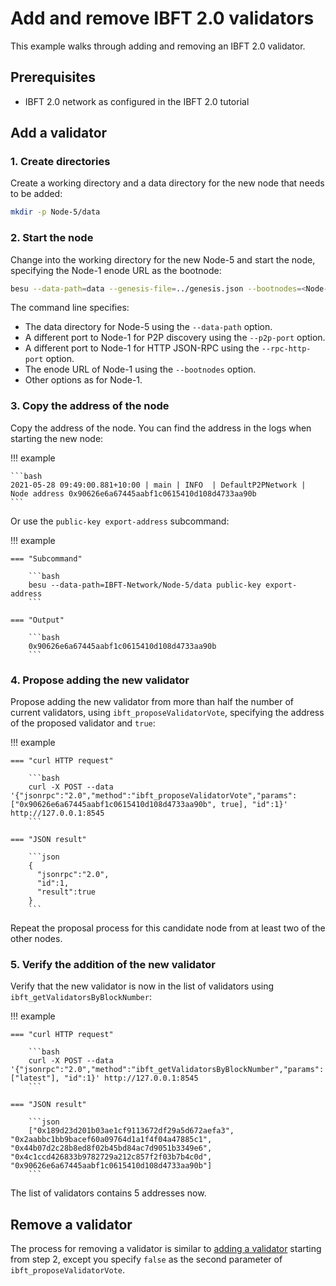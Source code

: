 # Add and remove IBFT 2.0 validators

This example walks through adding and removing an IBFT 2.0 validator.

## Prerequisites

* IBFT 2.0 network as configured in the IBFT 2.0 tutorial

## Add a validator

### 1. Create directories

Create a working directory and a data directory for the new node that needs to be added:

```bash
mkdir -p Node-5/data
```

### 2. Start the node

Change into the working directory for the new Node-5 and start the node, specifying the Node-1 enode URL as the bootnode:

```bash
besu --data-path=data --genesis-file=../genesis.json --bootnodes=<Node-1 Enode URL> --p2p-port=30307 --rpc-http-enabled --rpc-http-api=ETH,NET,IBFT --host-allowlist="*" --rpc-http-cors-origins="all" --rpc-http-port=8549
```

The command line specifies:

* The data directory for Node-5 using the `--data-path` option.
* A different port to Node-1 for P2P discovery using the `--p2p-port` option.
* A different port to Node-1 for HTTP JSON-RPC using the `--rpc-http-port` option.
* The enode URL of Node-1 using the `--bootnodes` option.
* Other options as for Node-1.

### 3. Copy the address of the node

Copy the address of the node. You can find the address in the logs when starting the new node:

!!! example

````
```bash
2021-05-28 09:49:00.881+10:00 | main | INFO  | DefaultP2PNetwork | Node address 0x90626e6a67445aabf1c0615410d108d4733aa90b
```
````

Or use the `public-key export-address` subcommand:

!!! example

````
=== "Subcommand"

    ```bash
    besu --data-path=IBFT-Network/Node-5/data public-key export-address
    ```

=== "Output"

    ```bash
    0x90626e6a67445aabf1c0615410d108d4733aa90b
    ```
````

### 4. Propose adding the new validator

Propose adding the new validator from more than half the number of current validators, using `ibft_proposeValidatorVote`, specifying the address of the proposed validator and `true`:

!!! example

````
=== "curl HTTP request"

    ```bash
    curl -X POST --data '{"jsonrpc":"2.0","method":"ibft_proposeValidatorVote","params":["0x90626e6a67445aabf1c0615410d108d4733aa90b", true], "id":1}' http://127.0.0.1:8545
    ```

=== "JSON result"

    ```json
    {
      "jsonrpc":"2.0",
      "id":1,
      "result":true
    }
    ```
````

Repeat the proposal process for this candidate node from at least two of the other nodes.

### 5. Verify the addition of the new validator

Verify that the new validator is now in the list of validators using `ibft_getValidatorsByBlockNumber`:

!!! example

````
=== "curl HTTP request"

    ```bash
    curl -X POST --data '{"jsonrpc":"2.0","method":"ibft_getValidatorsByBlockNumber","params":["latest"], "id":1}' http://127.0.0.1:8545
    ```

=== "JSON result"

    ```json
    ["0x189d23d201b03ae1cf9113672df29a5d672aefa3", "0x2aabbc1bb9bacef60a09764d1a1f4f04a47885c1", "0x44b07d2c28b8ed8f02b45bd84ac7d9051b3349e6", "0x4c1ccd426833b9782729a212c857f2f03b7b4c0d", "0x90626e6a67445aabf1c0615410d108d4733aa90b"]
    ```
````

The list of validators contains 5 addresses now.

## Remove a validator

The process for removing a validator is similar to [adding a validator](broken-reference) starting from step 2, except you specify `false` as the second parameter of `ibft_proposeValidatorVote`.
